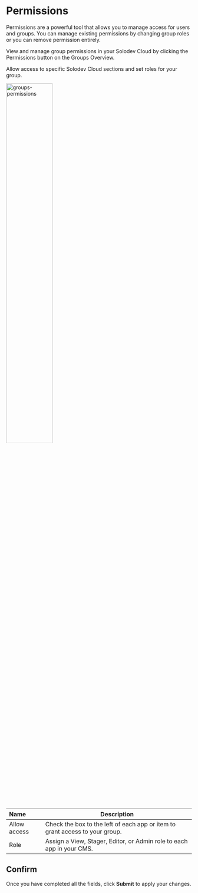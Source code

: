 # Permissions

Permissions are a powerful tool that allows you to manage access for users and groups. You can manage existing permissions by changing group roles or you can remove permission entirely.

View and manage group permissions in your Solodev Cloud by clicking the Permissions button on the Groups Overview.

Allow access to specific Solodev Cloud sections and set roles for your group.

<img src="../../../images/groups-permissions.jpg" alt="groups-permissions" style="width: 50%; display: block"></a>


**Name** | **Description** 
:--- | ---
Allow access | Check the box to the left of each app or item to grant access to your group.
Role | Assign a View, Stager, Editor, or Admin role to each app in your CMS.

## Confirm

Once you have completed all the fields, click **Submit** to apply your changes.